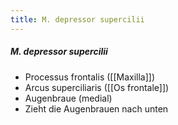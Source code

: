 ```yaml
---
title: M. depressor supercilii
---
```

##### M. depressor supercilii
*   Processus frontalis ([[Maxilla]])
*   Arcus superciliaris ([[Os frontale]])
*   Augenbraue (medial)
*   Zieht die Augenbrauen nach unten